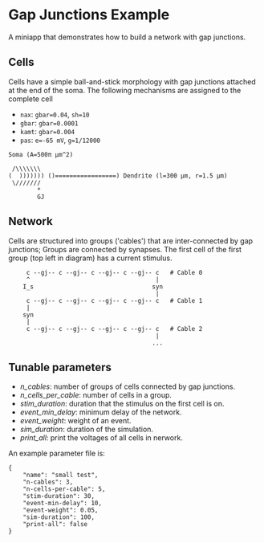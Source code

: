 # Gap Junctions Example
A miniapp that demonstrates how to build a network with gap junctions.

## Cells
Cells have a simple ball-and-stick morphology with gap junctions attached at the
end of the soma. The following mechanisms are assigned to the complete cell

- `nax`: `gbar=0.04`, `sh=10`
- `gbar`: `gbar=0.0001`
- `kamt`: `gbar=0.004`
- `pas`: `e=-65 mV`, `g=1/12000`

```
Soma (A=500π µm^2)

 /\\\\\\\
(  ))))))) ()=================) Dendrite (l=300 µm, r=1.5 µm)
 \///////
        * 
        GJ
```

## Network
Cells are structured into groups ('cables') that are inter-connected by gap
junctions; Groups are connected by synapses. The first cell of the first group
(top left in diagram) has a current stimulus.

```
     c --gj-- c --gj-- c --gj-- c --gj-- c   # Cable 0
     ^                                   |
    I_s                                 syn
                                         |
     c --gj-- c --gj-- c --gj-- c --gj-- c   # Cable 1
     |
    syn
     |
     c --gj-- c --gj-- c --gj-- c --gj-- c   # Cable 2
                                         |
                                        ...
```
     
## Tunable parameters
* _n_cables_: number of groups of cells connected by gap junctions.
* _n_cells_per_cable_: number of cells in a group.
* _stim_duration_: duration that the stimulus on the first cell is on. 
* _event_min_delay_: minimum delay of the network.
* _event_weight_: weight of an event.
* _sim_duration_: duration of the simulation. 
* _print_all_: print the voltages of all cells in nerwork.

An example parameter file is:
```
{
    "name": "small test",
    "n-cables": 3,
    "n-cells-per-cable": 5,
    "stim-duration": 30,
    "event-min-delay": 10,
    "event-weight": 0.05,
    "sim-duration": 100, 
    "print-all": false
}
```
